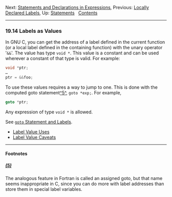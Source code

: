 Next: [Statements and Declarations in
Expressions](Statement-Exprs.md), Previous: [Locally Declared
Labels](Local-Labels.md), Up: [Statements](Statements.md)  
[Contents](index.md#SEC_Contents "Table of contents")  

------------------------------------------------------------------------


### 19.14 Labels as Values 


In GNU C, you can get the address of a label defined in the current
function (or a local label defined in the containing function) with the
unary operator '`&&`'. The value has type `void *`. This value
is a constant and can be used wherever a constant of that type is valid.
For example:

``` C
void *ptr;
…
ptr = &&foo;
```

To use these values requires a way to jump to one. This is done with the
computed goto statement[^5^](#FOOT5), `goto *exp;`. For example,

``` C
goto *ptr;
```

Any expression of type `void *` is allowed.

See [`goto` Statement and Labels](goto-Statement.md).

-   [Label Value Uses](Label-Value-Uses.md)
-   [Label Value Caveats](Label-Value-Caveats.md)


------------------------------------------------------------------------

#### Footnotes 

##### [(5)](#DOCF5)

The analogous feature in Fortran is called an assigned goto, but that
name seems inappropriate in C, since you can do more with label
addresses than store them in special label variables.
